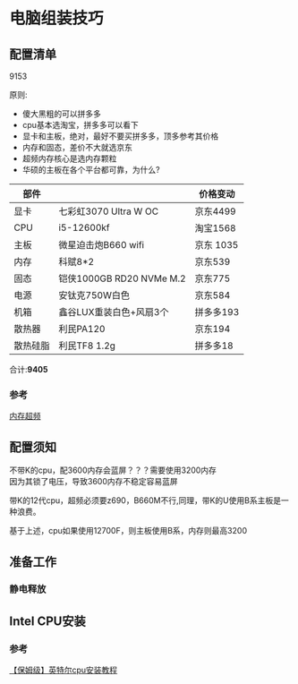 # 电脑组装技巧

## 配置清单

9153

原则:

* 傻大黑粗的可以拼多多
* cpu基本选淘宝，拼多多可以看下
* 显卡和主板，绝对，最好不要买拼多多，顶多参考其价格
* 内存和固态，差价不大就选京东
* 超频内存核心是选内存颗粒
* 华硕的主板在各个平台都可靠，为什么?

| 部件     |                          | 价格变动  |
| -------- | ------------------------ | --------- |
| 显卡     | 七彩虹3070 Ultra W OC    | 京东4499      |
| CPU      | i5-12600kf               | 淘宝1568  |
| 主板     | 微星迫击炮B660 wifi      | 京东 1035 |
| 内存     | 科赋8*2                  | 京东539   |
| 固态     | 铠侠1000GB RD20 NVMe M.2 | 京东775   |
| 电源     | 安钛克750W白色           | 京东584   |
| 机箱     | 鑫谷LUX重装白色+风扇3个  | 拼多多193 |
| 散热器   | 利民PA120                | 京东194   |
| 散热硅脂 | 利民TF8 1.2g             | 拼多多18  |

合计:**9405**


### 参考

[内存超频](https://zhuanlan.zhihu.com/p/183249476?utm_source=wechat_session&ivk_sa=1024320u)

## 配置须知

不带K的cpu，配3600内存会蓝屏？？？需要使用3200内存  
因为其锁了电压，导致3600内存不稳定容易蓝屏

带K的12代cpu，超频必须要z690，B660M不行,同理，带K的U使用B系主板是一种浪费。  

基于上述，cpu如果使用12700F，则主板使用B系，内存则最高3200

## 准备工作

### 静电释放



## Intel CPU安装

### 参考

[【保姆级】英特尔cpu安装教程](https://www.bilibili.com/video/BV1Xr4y1C76m)